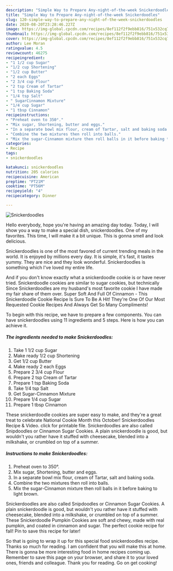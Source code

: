 ```yaml
---
description: "Simple Way to Prepare Any-night-of-the-week Snickerdoodles"
title: "Simple Way to Prepare Any-night-of-the-week Snickerdoodles"
slug: 120-simple-way-to-prepare-any-night-of-the-week-snickerdoodles
date: 2020-08-20T23:28:46.227Z
image: https://img-global.cpcdn.com/recipes/8ef112f2f9ebb816/751x532cq70/snickerdoodles-recipe-main-photo.jpg
thumbnail: https://img-global.cpcdn.com/recipes/8ef112f2f9ebb816/751x532cq70/snickerdoodles-recipe-main-photo.jpg
cover: https://img-global.cpcdn.com/recipes/8ef112f2f9ebb816/751x532cq70/snickerdoodles-recipe-main-photo.jpg
author: Lee Moran
ratingvalue: 4.5
reviewcount: 46275
recipeingredient:
- "1 1/2 cup Sugar"
- "1/2 cup Shortening"
- "1/2 cup Butter"
- "2 each Eggs"
- "2 3/4 cup Flour"
- "2 tsp Cream of Tartar"
- "1 tsp Baking Soda"
- "1/4 tsp Salt"
- " SugarCinnamon Mixture"
- "1/4 cup Sugar"
- "1 tbsp Cinnamon"
recipeinstructions:
- "Preheat oven to 350°."
- "Mix sugar, Shortening, butter and eggs."
- "In a separate bowl mix flour, cream of Tartar, salt and baking soda."
- "Combine the two mixtures then roll into balls."
- "Mix the sugar-Cinnamon mixture then roll balls in it before baking to light brown."
categories:
- Recipe
tags:
- snickerdoodles

katakunci: snickerdoodles 
nutrition: 205 calories
recipecuisine: American
preptime: "PT21M"
cooktime: "PT56M"
recipeyield: "4"
recipecategory: Dinner

---
```



![Snickerdoodles](https://img-global.cpcdn.com/recipes/8ef112f2f9ebb816/751x532cq70/snickerdoodles-recipe-main-photo.jpg)

Hello everybody, hope you're having an amazing day today. Today, I will show you a way to make a special dish, snickerdoodles. One of my favorites. This time, I will make it a bit unique. This is gonna smell and look delicious.

Snickerdoodles is one of the most favored of current trending meals in the world. It is enjoyed by millions every day. It is simple, it's fast, it tastes yummy. They are nice and they look wonderful. Snickerdoodles is something which I've loved my entire life.

And if you don&#39;t know exactly what a snickerdoodle cookie is or have never tried. Snickerdoodle cookies are similar to sugar cookies, but technically Since Snickerdoodles are my husband&#39;s most favorite cookie I have made my fair share of them over. Super Soft And Full Of Cinnamon - This Snickerdoodle Cookie Recipe Is Sure To Be A Hit! They&#39;re One Of Our Most Requested Cookie Recipes And Always Get So Many Compliments!


To begin with this recipe, we have to prepare a few components. You can have snickerdoodles using 11 ingredients and 5 steps. Here is how you can achieve it.

<!--inarticleads1-->

##### The ingredients needed to make Snickerdoodles:

1. Take 1 1/2 cup Sugar
1. Make ready 1/2 cup Shortening
1. Get 1/2 cup Butter
1. Make ready 2 each Eggs
1. Prepare 2 3/4 cup Flour
1. Prepare 2 tsp Cream of Tartar
1. Prepare 1 tsp Baking Soda
1. Take 1/4 tsp Salt
1. Get  Sugar-Cinnamon Mixture
1. Prepare 1/4 cup Sugar
1. Prepare 1 tbsp Cinnamon


These snickerdoodle cookies are super easy to make, and they&#39;re a great treat to celebrate National Cookie Month this October! Snickerdoodles Recipe &amp; Video. click for printable file. Snickerdoodles are also called Snipdoodles or Cinnamon Sugar Cookies. A plain snickerdoodle is good, but wouldn&#39;t you rather have it stuffed with cheesecake, blended into a milkshake, or crumbled on top of a summer. 

<!--inarticleads2-->

##### Instructions to make Snickerdoodles:

1. Preheat oven to 350°.
1. Mix sugar, Shortening, butter and eggs.
1. In a separate bowl mix flour, cream of Tartar, salt and baking soda.
1. Combine the two mixtures then roll into balls.
1. Mix the sugar-Cinnamon mixture then roll balls in it before baking to light brown.


Snickerdoodles are also called Snipdoodles or Cinnamon Sugar Cookies. A plain snickerdoodle is good, but wouldn&#39;t you rather have it stuffed with cheesecake, blended into a milkshake, or crumbled on top of a summer. These Snickerdoodle Pumpkin Cookies are soft and chewy, made with real pumpkin, and coated in cinnamon and sugar. The perfect cookie recipe for fall! Pin to save this recipe for later! 

So that is going to wrap it up for this special food snickerdoodles recipe. Thanks so much for reading. I am confident that you will make this at home. There is gonna be more interesting food in home recipes coming up. Remember to save this page on your browser, and share it to your loved ones, friends and colleague. Thank you for reading. Go on get cooking!
